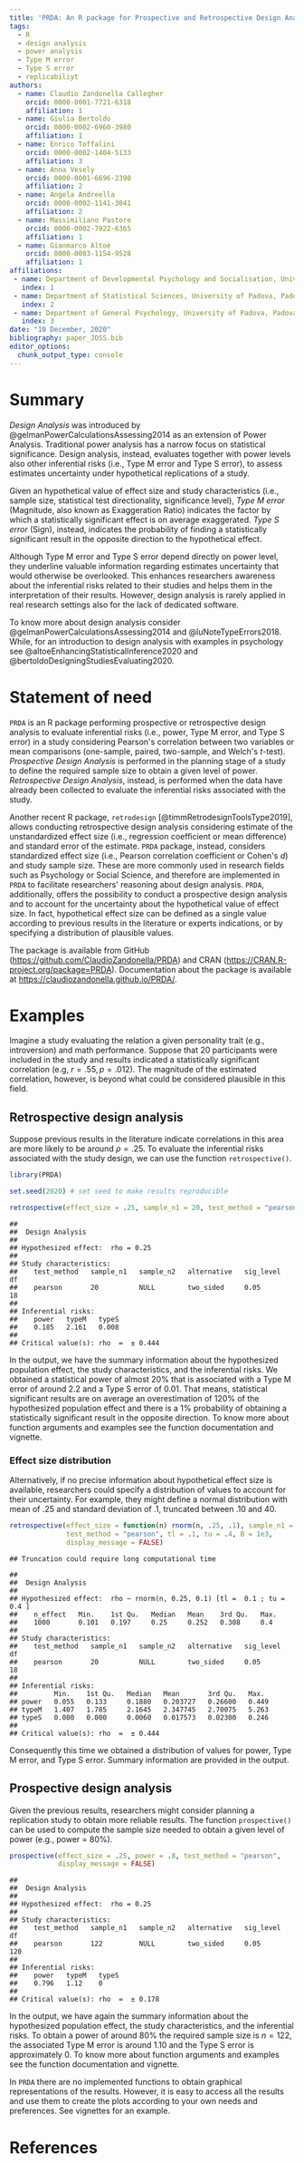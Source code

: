 ```yaml
---
title: 'PRDA: An R package for Prospective and Retrospective Design Analysis'
tags:
  - R
  - design analysis
  - power analysis
  - Type M error
  - Type S error
  - replicabiliyt
authors:
  - name: Claudio Zandonella Callegher
    orcid: 0000-0001-7721-6318
    affiliation: 1
  - name: Giulia Bertoldo
    orcid: 0000-0002-6960-3980
    affiliation: 1
  - name: Enrico Toffalini
    orcid: 0000-0002-1404-5133
    affiliation: 3
  - name: Anna Vesely
    orcid: 0000-0001-6696-2390
    affiliation: 2
  - name: Angela Andreella
    orcid: 0000-0002-1141-3041
    affiliation: 2
  - name: Massimiliano Pastore
    orcid: 0000-0002-7922-6365
    affiliation: 1
  - name: Gianmarco Altoè
    orcid: 0000-0003-1154-9528
    affiliation: 1
affiliations:
 - name: Department of Developmental Psychology and Socialisation, University of Padova, Padova, Italy
   index: 1
 - name: Department of Statistical Sciences, University of Padova, Padova, Italy
   index: 2
 - name: Department of General Psychology, University of Padova, Padova, Italy
   index: 3
date: "10 December, 2020"
bibliography: paper_JOSS.bib
editor_options: 
  chunk_output_type: console
---
```





# Summary

*Design Analysis* was introduced by @gelmanPowerCalculationsAssessing2014 as an extension of Power Analysis. Traditional power analysis has a narrow focus on statistical significance. Design analysis, instead, evaluates together with power levels also other inferential risks (i.e., Type M error and Type S error), to assess estimates uncertainty under hypothetical replications of a study.

Given an hypothetical value of effect size and study characteristics (i.e., sample size, statistical test directionality, significance level),
*Type M error* (Magnitude, also known as Exaggeration Ratio) indicates the factor by which a statistically significant effect is on average exaggerated. *Type S error* (Sign), instead, indicates the probability of finding a statistically significant result in the opposite direction to the hypothetical effect.

Although Type M error and Type S error depend directly on power level, they underline valuable information regarding estimates uncertainty that would otherwise be overlooked. This enhances researchers awareness about the inferential risks related to their studies and helps them in the interpretation of their results. However, design analysis is rarely applied in real research settings also for the lack of dedicated software.

To know more about design analysis consider @gelmanPowerCalculationsAssessing2014 and @luNoteTypeErrors2018. While, for an introduction to design analysis with examples in psychology see @altoeEnhancingStatisticalInference2020 and  @bertoldoDesigningStudiesEvaluating2020.


# Statement of need 

`PRDA` is an R package performing prospective or retrospective design analysis to evaluate inferential risks (i.e., power, Type M error, and Type S error) in a study considering Pearson's correlation between two variables or mean comparisons (one-sample, paired, two-sample, and Welch's *t*-test). *Prospective Design Analysis* is performed in the planning stage of a study to define the required sample size to obtain a given level of power. *Retrospective Design Analysis*, instead, is performed when the data have already been collected to evaluate the inferential risks associated with the study.

Another recent R package, `retrodesign` [@timmRetrodesignToolsType2019], allows conducting retrospective design analysis considering estimate of the unstandardized effect size (i.e., regression coefficient or mean difference) and standard error of the estimate. `PRDA` package, instead, considers standardized effect size (i.e., Pearson correlation coefficient or Cohen's *d*) and study sample size. These are more commonly used in research fields such as Psychology or Social Science, and therefore are implemented in `PRDA` to facilitate researchers' reasoning about design analysis. `PRDA`, additionally, offers the possibility to conduct a prospective design analysis and to account for the uncertainty about the hypothetical value of effect size. In fact, hypothetical effect size can be defined as a single value according to previous results in the literature or experts indications, or by specifying a distribution of plausible values.

The package is available from GitHub (https://github.com/ClaudioZandonella/PRDA) and CRAN (https://CRAN.R-project.org/package=PRDA). Documentation about the package is available at https://claudiozandonella.github.io/PRDA/.

# Examples

Imagine a study evaluating the relation a given personality trait (e.g., introversion) and math performance. Suppose that 20 participants were included in the study and results indicated a statistically significant correlation (e.g, $r = .55, p = .012$). The magnitude of the estimated correlation, however, is beyond what could be considered plausible in this field. 

## Retrospective design analysis

Suppose previous results in the literature indicate correlations in this area are more likely to be around $\rho = .25$. To evaluate the inferential risks associated with the study design, we can use the function `retrospective()`.


```r
library(PRDA)

set.seed(2020) # set seed to make results reproducible

retrospective(effect_size = .25, sample_n1 = 20, test_method = "pearson")
```

```
## 
## 	Design Analysis
## 
## Hypothesized effect:  rho = 0.25 
## 
## Study characteristics:
##    test_method   sample_n1   sample_n2   alternative   sig_level   df
##    pearson       20          NULL        two_sided     0.05        18
## 
## Inferential risks:
##    power   typeM   typeS
##    0.185   2.161   0.008
## 
## Critical value(s): rho  =  ± 0.444
```

In the output, we have the summary information about the hypothesized population effect, the study characteristics, and the inferential risks. We obtained a statistical power of almost 20% that is associated with a Type M error of around 2.2 and a Type S error of 0.01. That means, statistical significant results are on average an overestimation of 120% of the hypothesized population effect and there is a 1% probability of obtaining a statistically significant result in the opposite direction. To know more about function arguments and examples see the function documentation and vignette.

### Effect size distribution

Alternatively, if no precise information about hypothetical effect size is available, researchers could specify a distribution of values  to account for their uncertainty. For example, they might define a normal distribution with mean of .25 and standard deviation of .1, truncated between .10 and 40.


```r
retrospective(effect_size = function(n) rnorm(n, .25, .1), sample_n1 = 20,
              test_method = "pearson", tl = .1, tu = .4, B = 1e3, 
              display_message = FALSE)
```

```
## Truncation could require long computational time
```

```
## 
## 	Design Analysis
## 
## Hypothesized effect:  rho ~ rnorm(n, 0.25, 0.1) [tl =  0.1 ; tu = 0.4 ]
##    n_effect   Min.    1st Qu.   Median   Mean    3rd Qu.   Max.
##    1000       0.101   0.197     0.25     0.252   0.308     0.4 
## 
## Study characteristics:
##    test_method   sample_n1   sample_n2   alternative   sig_level   df
##    pearson       20          NULL        two_sided     0.05        18
## 
## Inferential risks:
##         Min.    1st Qu.   Median   Mean       3rd Qu.   Max. 
## power   0.055   0.133     0.1880   0.203727   0.26600   0.449
## typeM   1.407   1.785     2.1645   2.347745   2.70075   5.263
## typeS   0.000   0.000     0.0060   0.017573   0.02300   0.246
## 
## Critical value(s): rho  =  ± 0.444
```

Consequently this time we obtained a distribution of values for power, Type M error, and Type S error. Summary information are provided in the output.

## Prospective design analysis

Given the previous results, researchers might consider planning a replication study to obtain more reliable results. The function `prospective()` can be used to compute the sample size needed to obtain a given level of power (e.g., power = 80%).


```r
prospective(effect_size = .25, power = .8, test_method = "pearson",
            display_message = FALSE)
```

```
## 
## 	Design Analysis
## 
## Hypothesized effect:  rho = 0.25 
## 
## Study characteristics:
##    test_method   sample_n1   sample_n2   alternative   sig_level   df 
##    pearson       122         NULL        two_sided     0.05        120
## 
## Inferential risks:
##    power   typeM   typeS
##    0.796   1.12    0    
## 
## Critical value(s): rho  =  ± 0.178
```

In the output, we have again the summary information about the hypothesized population effect, the study characteristics, and the inferential risks. To obtain a power of around 80% the required sample size is $n = 122$, the associated Type M error is around 1.10 and the Type S error is approximately 0. To know more about function arguments and examples see the function documentation and vignette.

In `PRDA` there are no implemented functions to obtain graphical representations of the results. However, it is easy to access all the results and use them to create the plots according to your own needs and preferences. See vignettes for an example.




# References



